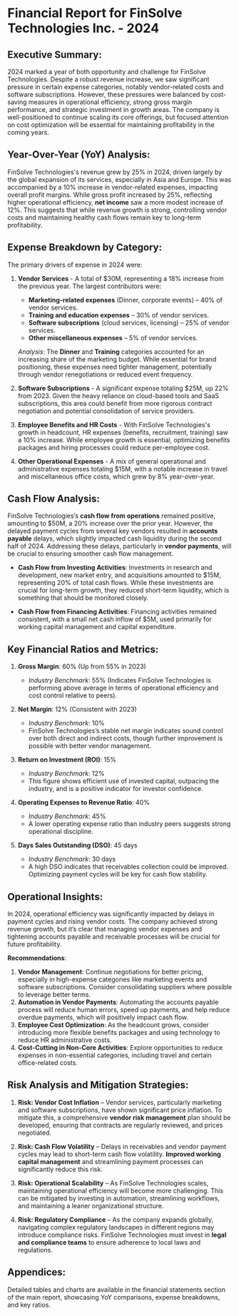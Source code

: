 # Financial Report for FinSolve Technologies Inc. - 2024

Executive Summary:
-------------------------------------------
2024 marked a year of both opportunity and challenge for FinSolve Technologies. Despite a robust revenue increase, we saw significant pressure in certain expense categories, notably vendor-related costs and software subscriptions. However, these pressures were balanced by cost-saving measures in operational efficiency, strong gross margin performance, and strategic investment in growth areas. The company is well-positioned to continue scaling its core offerings, but focused attention on cost optimization will be essential for maintaining profitability in the coming years.

Year-Over-Year (YoY) Analysis:
-------------------------------------------
FinSolve Technologies's revenue grew by 25% in 2024, driven largely by the global expansion of its services, especially in Asia and Europe. This was accompanied by a 10% increase in vendor-related expenses, impacting overall profit margins. While gross profit increased by 25%, reflecting higher operational efficiency, **net income** saw a more modest increase of 12%. This suggests that while revenue growth is strong, controlling vendor costs and maintaining healthy cash flows remain key to long-term profitability.

Expense Breakdown by Category:
-------------------------------------------
The primary drivers of expense in 2024 were:

1. **Vendor Services** - A total of $30M, representing a 18% increase from the previous year. The largest contributors were:
   - **Marketing-related expenses** (Dinner, corporate events) – 40% of vendor services.
   - **Training and education expenses** – 30% of vendor services.
   - **Software subscriptions** (cloud services, licensing) – 25% of vendor services.
   - **Other miscellaneous expenses** – 5% of vendor services.

   *Analysis*: The **Dinner** and **Training** categories accounted for an increasing share of the marketing budget. While essential for brand positioning, these expenses need tighter management, potentially through vendor renegotiations or reduced event frequency.

2. **Software Subscriptions** - A significant expense totaling $25M, up 22% from 2023. Given the heavy reliance on cloud-based tools and SaaS subscriptions, this area could benefit from more rigorous contract negotiation and potential consolidation of service providers.

3. **Employee Benefits and HR Costs** - With FinSolve Technologies's growth in headcount, HR expenses (benefits, recruitment, training) saw a 10% increase. While employee growth is essential, optimizing benefits packages and hiring processes could reduce per-employee cost.

4. **Other Operational Expenses** - A mix of general operational and administrative expenses totaling $15M, with a notable increase in travel and miscellaneous office costs, which grew by 8% year-over-year.

Cash Flow Analysis:
-------------------------------------------
FinSolve Technologies’s **cash flow from operations** remained positive, amounting to $50M, a 20% increase over the prior year. However, the delayed payment cycles from several key vendors resulted in **accounts payable** delays, which slightly impacted cash liquidity during the second half of 2024. Addressing these delays, particularly in **vendor payments**, will be crucial to ensuring smoother cash flow management.

- **Cash Flow from Investing Activities**: Investments in research and development, new market entry, and acquisitions amounted to $15M, representing 20% of total cash flows. While these investments are crucial for long-term growth, they reduced short-term liquidity, which is something that should be monitored closely.

- **Cash Flow from Financing Activities**: Financing activities remained consistent, with a small net cash inflow of $5M, used primarily for working capital management and capital expenditure.

Key Financial Ratios and Metrics:
-------------------------------------------
1. **Gross Margin**: 60% (Up from 55% in 2023)
   - *Industry Benchmark*: 55% (Indicates FinSolve Technologies is performing above average in terms of operational efficiency and cost control relative to peers).

2. **Net Margin**: 12% (Consistent with 2023)
   - *Industry Benchmark*: 10%
   - FinSolve Technologies’s stable net margin indicates sound control over both direct and indirect costs, though further improvement is possible with better vendor management.

3. **Return on Investment (ROI)**: 15%
   - *Industry Benchmark*: 12%
   - This figure shows efficient use of invested capital, outpacing the industry, and is a positive indicator for investor confidence.

4. **Operating Expenses to Revenue Ratio**: 40%
   - *Industry Benchmark*: 45%
   - A lower operating expense ratio than industry peers suggests strong operational discipline.

5. **Days Sales Outstanding (DSO)**: 45 days
   - *Industry Benchmark*: 30 days
   - A high DSO indicates that receivables collection could be improved. Optimizing payment cycles will be key for cash flow stability.

Operational Insights:
-------------------------------------------
In 2024, operational efficiency was significantly impacted by delays in payment cycles and rising vendor costs. The company achieved strong revenue growth, but it’s clear that managing vendor expenses and tightening accounts payable and receivable processes will be crucial for future profitability.

**Recommendations**:
1. **Vendor Management**: Continue negotiations for better pricing, especially in high-expense categories like marketing events and software subscriptions. Consider consolidating suppliers where possible to leverage better terms.
2. **Automation in Vendor Payments**: Automating the accounts payable process will reduce human errors, speed up payments, and help reduce overdue payments, which will positively impact cash flow.
3. **Employee Cost Optimization**: As the headcount grows, consider introducing more flexible benefits packages and using technology to reduce HR administrative costs.
4. **Cost-Cutting in Non-Core Activities**: Explore opportunities to reduce expenses in non-essential categories, including travel and certain office-related costs.

Risk Analysis and Mitigation Strategies:
-------------------------------------------
1. **Risk: Vendor Cost Inflation** – Vendor services, particularly marketing and software subscriptions, have shown significant price inflation. To mitigate this, a comprehensive **vendor risk management** plan should be developed, ensuring that contracts are regularly reviewed, and prices negotiated.

2. **Risk: Cash Flow Volatility** – Delays in receivables and vendor payment cycles may lead to short-term cash flow volatility. **Improved working capital management** and streamlining payment processes can significantly reduce this risk.

3. **Risk: Operational Scalability** – As FinSolve Technologies scales, maintaining operational efficiency will become more challenging. This can be mitigated by investing in automation, streamlining workflows, and maintaining a leaner organizational structure.

4. **Risk: Regulatory Compliance** – As the company expands globally, navigating complex regulatory landscapes in different regions may introduce compliance risks. FinSolve Technologies must invest in **legal and compliance teams** to ensure adherence to local laws and regulations.

Appendices:
-------------------------------------------
Detailed tables and charts are available in the financial statements section of the main report, showcasing YoY comparisons, expense breakdowns, and key ratios.
